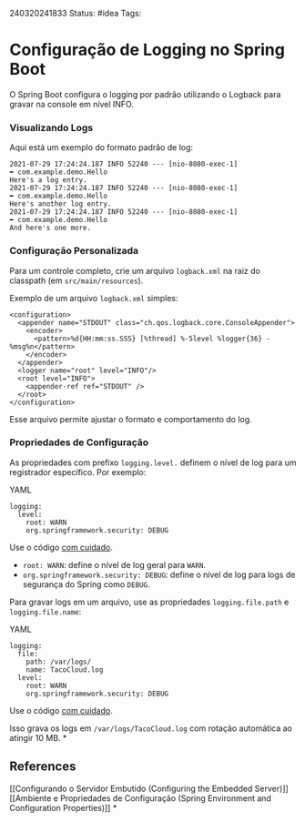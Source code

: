 240320241833
Status: #idea
Tags: 
# Configuração de Logging no Spring Boot
O Spring Boot configura o logging por padrão utilizando o Logback para gravar na console em nível INFO.

### Visualizando Logs

Aqui está um exemplo do formato padrão de log:
```
2021-07-29 17:24:24.187 INFO 52240 --- [nio-8080-exec-1]
➥ com.example.demo.Hello
Here's a log entry.
2021-07-29 17:24:24.187 INFO 52240 --- [nio-8080-exec-1]
➥ com.example.demo.Hello
Here's another log entry.
2021-07-29 17:24:24.187 INFO 52240 --- [nio-8080-exec-1]
➥ com.example.demo.Hello
And here's one more.
```
### Configuração Personalizada

Para um controle completo, crie um arquivo `logback.xml` na raiz do classpath (em `src/main/resources`).

Exemplo de um arquivo `logback.xml` simples:
```
<configuration>
  <appender name="STDOUT" class="ch.qos.logback.core.ConsoleAppender">
    <encoder>
      <pattern>%d{HH:mm:ss.SSS} [%thread] %-5level %logger{36} - %msg%n</pattern>
    </encoder>
  </appender>
  <logger name="root" level="INFO"/>
  <root level="INFO">
    <appender-ref ref="STDOUT" />
  </root>
</configuration>
```
Esse arquivo permite ajustar o formato e comportamento do log.

### Propriedades de Configuração

As propriedades com prefixo `logging.level.` definem o nível de log para um registrador específico. Por exemplo:

YAML

```
logging:
  level:
    root: WARN
    org.springframework.security: DEBUG
```

Use o código [com cuidado](https://gemini.google.com/faq#coding).

- `root: WARN`: define o nível de log geral para `WARN`.
- `org.springframework.security: DEBUG`: define o nível de log para logs de segurança do Spring como `DEBUG`.

Para gravar logs em um arquivo, use as propriedades `logging.file.path` e `logging.file.name`:

YAML

```
logging:
  file:
    path: /var/logs/
    name: TacoCloud.log
  level:
    root: WARN
    org.springframework.security: DEBUG
```

Use o código [com cuidado](https://gemini.google.com/faq#coding).

Isso grava os logs em `/var/logs/TacoCloud.log` com rotação automática ao atingir 10 MB.
*
## References
[[Configurando o Servidor Embutido (Configuring the Embedded Server)]]
[[Ambiente e Propriedades de Configuração (Spring Environment and Configuration Properties)]]
*
